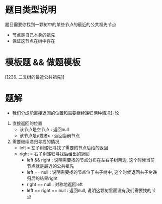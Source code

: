 # 题目类型说明

题目需要你找到一颗树中的某些节点的最近的公共祖先节点
- 节点是自己本身的祖先
- 保证这节点在树中存在
# 模板题 && 做题模板

[[236. 二叉树的最近公共祖先]]

# 题解

- 我们分成能直接返回的位置和需要继续递归两种情况讨论
1. 直接返回的位置
    - 该节点是空节点 : 返回null
    - 该节点是p或者q : 返回当前节点
2. 需要继续递归寻找的情况
    - left = 左子树递归寻找了需要的节点后给的返回
    - right = 右子树递归寻找后给出的返回
        - left && right : 说明需要找的节点分布在左右子树两边, 这个时候当前节点就是最近的公共祖先
        - left == null : 说明需要找的节点位于右子树中, 这个时候返回右子树递归后的结果right
        - right == null : 对称地返回left
        - left == right == null : 返回null, 说明这颗树里面没有我们需要找的节点


